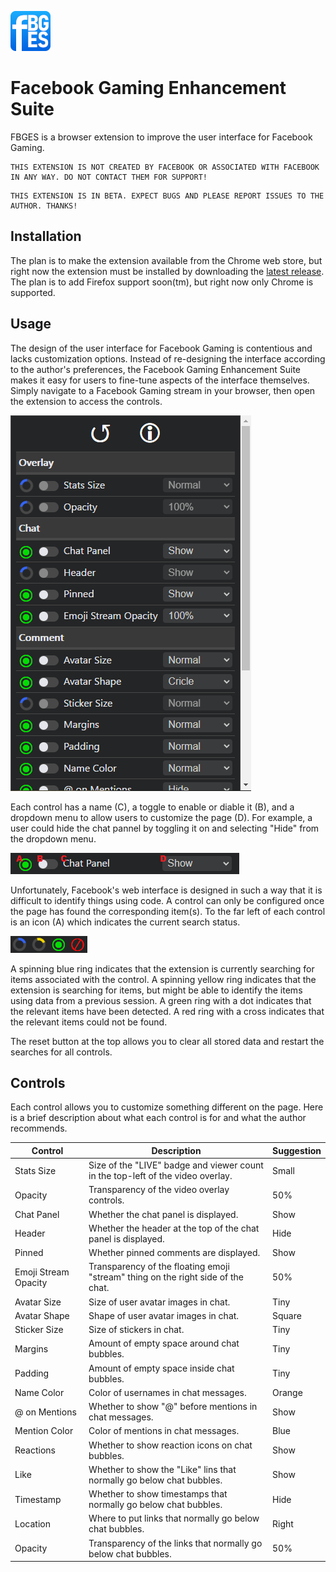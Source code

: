 ![FBGES Logo](img/fbgesw64.png)

# Facebook Gaming Enhancement Suite
FBGES is a browser extension to improve the user interface for Facebook Gaming.

```
THIS EXTENSION IS NOT CREATED BY FACEBOOK OR ASSOCIATED WITH FACEBOOK IN ANY WAY. DO NOT CONTACT THEM FOR SUPPORT!
```

```
THIS EXTENSION IS IN BETA. EXPECT BUGS AND PLEASE REPORT ISSUES TO THE AUTHOR. THANKS!
```

## Installation
The plan is to make the extension available from the Chrome web store, but right now the extension must be installed by downloading the [latest release](https://github.com/CivBase/facebook-gaming-enhancement-suite/releases). The plan is to add Firefox support soon(tm), but right now only Chrome is supported.

## Usage
The design of the user interface for Facebook Gaming is contentious and lacks customization options. Instead of re-designing the interface according to the author's preferences, the Facebook Gaming Enhancement Suite makes it easy for users to fine-tune aspects of the interface themselves. Simply navigate to a Facebook Gaming stream in your browser, then open the extension to access the controls.

![Interface](doc/screenshot.png)

Each control has a name (C), a toggle to enable or diable it (B), and a dropdown menu to allow users to customize the page (D). For example, a user could hide the chat pannel by toggling it on and selecting "Hide" from the dropdown menu.

![Control](doc/control.png)

Unfortunately, Facebook's web interface is designed in such a way that it is difficult to identify things using code. A control can only be configured once the page has found the corresponding item(s). To the far left of each control is an icon (A) which indicates the current search status.

![Indicator Icons](doc/indicators.png)

A spinning blue ring indicates that the extension is currently searching for items associated with the control. A spinning yellow ring indicates that the extension is searching for items, but might be able to identify the items using data from a previous session. A green ring with a dot indicates that the relevant items have been detected. A red ring with a cross indicates that the relevant items could not be found.

The reset button at the top allows you to clear all stored data and restart the searches for all controls.

## Controls
Each control allows you to customize something different on the page. Here is a brief description about what each control is for and what the author recommends.

Control              | Description                                                                      | Suggestion
-------------------- | -------------------------------------------------------------------------------- | ----------
Stats Size           | Size of the "LIVE" badge and viewer count in the top-left of the video overlay.  | Small     
Opacity              | Transparency of the video overlay controls.                                      | 50%       
Chat Panel           | Whether the chat panel is displayed.                                             | Show      
Header               | Whether the header at the top of the chat panel is displayed.                    | Hide      
Pinned               | Whether pinned comments are displayed.                                           | Show      
Emoji Stream Opacity | Transparency of the floating emoji "stream" thing on the right side of the chat. | 50%       
Avatar Size          | Size of user avatar images in chat.                                              | Tiny      
Avatar Shape         | Shape of user avatar images in chat.                                             | Square    
Sticker Size         | Size of stickers in chat.                                                        | Tiny      
Margins              | Amount of empty space around chat bubbles.                                       | Tiny      
Padding              | Amount of empty space inside chat bubbles.                                       | Tiny      
Name Color           | Color of usernames in chat messages.                                             | Orange    
@ on Mentions        | Whether to show "@" before mentions in chat messages.                            | Show      
Mention Color        | Color of mentions in chat messages.                                              | Blue      
Reactions            | Whether to show reaction icons on chat bubbles.                                  | Show      
Like                 | Whether to show the "Like" lins that normally go below chat bubbles.             | Show      
Timestamp            | Whether to show timestamps that normally go below chat bubbles.                  | Hide      
Location             | Where to put links that normally go below chat bubbles.                          | Right     
Opacity              | Transparency of the links that normally go below chat bubbles.                   | 50%       
